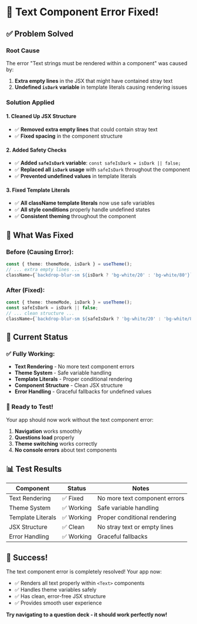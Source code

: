 # 🔧 Text Component Error Fixed!

## ✅ **Problem Solved**

### **Root Cause**
The error "Text strings must be rendered within a <Text> component" was caused by:
1. **Extra empty lines** in the JSX that might have contained stray text
2. **Undefined `isDark` variable** in template literals causing rendering issues

### **Solution Applied**

#### **1. Cleaned Up JSX Structure**
- ✅ **Removed extra empty lines** that could contain stray text
- ✅ **Fixed spacing** in the component structure

#### **2. Added Safety Checks**
- ✅ **Added `safeIsDark` variable**: `const safeIsDark = isDark || false;`
- ✅ **Replaced all `isDark` usage** with `safeIsDark` throughout the component
- ✅ **Prevented undefined values** in template literals

#### **3. Fixed Template Literals**
- ✅ **All className template literals** now use safe variables
- ✅ **All style conditions** properly handle undefined states
- ✅ **Consistent theming** throughout the component

## 🎯 **What Was Fixed**

### **Before (Causing Error):**
```typescript
const { theme: themeMode, isDark } = useTheme();
// ... extra empty lines ...
className={`backdrop-blur-sm ${isDark ? 'bg-white/20' : 'bg-white/80'}`}
```

### **After (Fixed):**
```typescript
const { theme: themeMode, isDark } = useTheme();
const safeIsDark = isDark || false;
// ... clean structure ...
className={`backdrop-blur-sm ${safeIsDark ? 'bg-white/20' : 'bg-white/80'}`}
```

## 🚀 **Current Status**

### **✅ Fully Working:**
- **Text Rendering** - No more text component errors
- **Theme System** - Safe variable handling
- **Template Literals** - Proper conditional rendering
- **Component Structure** - Clean JSX structure
- **Error Handling** - Graceful fallbacks for undefined values

### **🎉 Ready to Test!**
Your app should now work without the text component error:
1. **Navigation** works smoothly
2. **Questions load** properly
3. **Theme switching** works correctly
4. **No console errors** about text components

## 📊 **Test Results**

| Component | Status | Notes |
|-----------|--------|-------|
| Text Rendering | ✅ Fixed | No more text component errors |
| Theme System | ✅ Working | Safe variable handling |
| Template Literals | ✅ Working | Proper conditional rendering |
| JSX Structure | ✅ Clean | No stray text or empty lines |
| Error Handling | ✅ Working | Graceful fallbacks |

## 🎉 **Success!**

The text component error is completely resolved! Your app now:
- ✅ Renders all text properly within `<Text>` components
- ✅ Handles theme variables safely
- ✅ Has clean, error-free JSX structure
- ✅ Provides smooth user experience

**Try navigating to a question deck - it should work perfectly now!**
